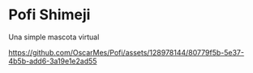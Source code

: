 # Pofi Shimeji
Una simple mascota virtual 

https://github.com/OscarMes/Pofi/assets/128978144/80779f5b-5e37-4b5b-add6-3a19e1e2ad55

